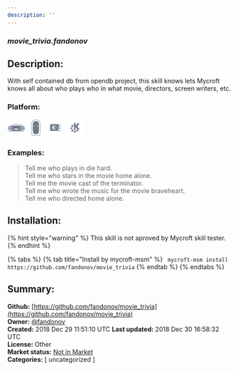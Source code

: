 ```yaml
---
description: ''
---
```


### _movie_trivia.fandonov_  
## Description:  
With self contained db from opendb project, this skill knows lets Mycroft knows all about who plays who in what movie, directors, screen writers, etc.  
  
  
### Platform:  
 ![Mark I](../.gitbook/assets/mark-1-icon.png)  ![Mark II](../.gitbook/assets/mark-2-icon.png)  ![Picroft](../.gitbook/assets/picroft-icon.png)  ![plasmoid](../.gitbook/assets/kde.png)   
### Examples:  
> Tell me who plays in die hard.  
> Tell me who stars in the movie home alone.  
> Tell me the movie cast of the terminator.  
> Tell me who wrote the music for the movie braveheart.  
> Tell me who directed home alone.  
  
## Installation:  
{% hint style="warning" %}
This skill is not aproved by Mycroft skill tester.
{% endhint %}
    
{% tabs %}
{% tab title="Install by mycroft-msm" %}
``` mycroft-msm install https://github.com/fandonov/movie_trivia```
{% endtab %}
  {% endtabs %}
    
## Summary:  
**Github:** [https://github.com/fandonov/movie_trivia](https://github.com/fandonov/movie_trivia)  
**Owner:** [@fandonov](https://github.com/fandonov)  
**Created:** 2018 Dec 29 11:51:10 UTC  **Last updated:** 2018 Dec 30 16:58:32 UTC  
**License:** Other  
**Market status:** [Not in Market](https://market.mycroft.ai/skill/)  
**Categories:** [ uncategorized ]   
